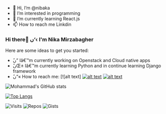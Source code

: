 - 👋 Hi, I’m @nibaka
- 👀 I’m interested in programming
- 🌱 I’m currently learning React.js
- 📫 How to reach me Linkdin

### Hi there ًں‘‹ I'm Nika Mirzabagher

Here are some ideas to get you started:

- ًں”­ Iâ€™m currently working on Openstack and Cloud native apps
- ًںŒ± Iâ€™m currently learning Python and in continue learning Django framework 
- ًں“« How to reach me:
[![alt text]  [![alt text](images/linkedin.png)][1]  [![alt text](images/telgram.png)][2]


[1]: https://www.linkedin.com/in/nika-mirzabagher
[2]: https://t.me/nibaka



![Mohammad's GitHub stats](https://github-readme-stats.vercel.app/api?username=nibaka&show_icons=true&theme=radical)


<!-- [![Readme Card](https://github-readme-stats.vercel.app/api/pin/?username=nibaka&show_owner=true&repo=authman&theme=tokyonight)](https://github.com/anuraghazra/github-readme-stats) -->


<!-- [![Top Langs](https://github-readme-stats.vercel.app/api/top-langs/?username=nibaka&langs_count=8&theme=merko)](https://github.com/anuraghazra/github-readme-stats) -->
[![Top Langs](https://github-readme-stats.vercel.app/api/top-langs/?username=nibaka&layout=compact&theme=gruvbox)](https://github.com/anuraghazra/github-readme-stats)


![Visits](https://badges.pufler.dev/visits/nibaka/nibaka)
![Repos](https://badges.pufler.dev/repos/nibaka)
![Gists](https://badges.pufler.dev/gists/nibaka)


